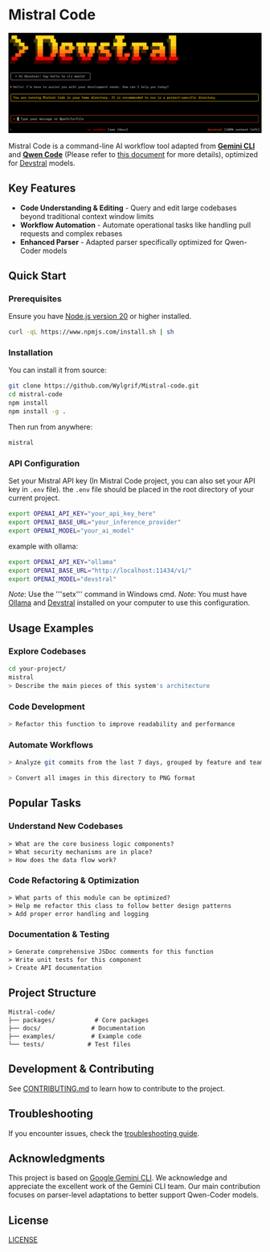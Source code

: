 # Mistral Code

![Qwen Code Screenshot](./docs/assets/MistralScreenshot.png)

Mistral Code is a command-line AI workflow tool adapted from [**Gemini CLI**](https://github.com/google-gemini/gemini-cli) and [**Qwen Code**](https://github.com/QwenLM/qwen-code) (Please refer to [this document](./README.gemini.md) for more details), optimized for [Devstral](https://mistral.ai/news/devstral-2507) models.

## Key Features

- **Code Understanding & Editing** - Query and edit large codebases beyond traditional context window limits
- **Workflow Automation** - Automate operational tasks like handling pull requests and complex rebases
- **Enhanced Parser** - Adapted parser specifically optimized for Qwen-Coder models

## Quick Start

### Prerequisites

Ensure you have [Node.js version 20](https://nodejs.org/en/download) or higher installed.

```bash
curl -qL https://www.npmjs.com/install.sh | sh
```

### Installation

You can install it from source:

```bash
git clone https://github.com/Wylgrif/Mistral-code.git
cd mistral-code
npm install
npm install -g .
```
Then run from anywhere:

```bash
mistral
```

### API Configuration

Set your Mistral API key (In Mistral Code project, you can also set your API key in `.env` file). the `.env` file should be placed in the root directory of your current project.

```bash
export OPENAI_API_KEY="your_api_key_here"
export OPENAI_BASE_URL="your_inference_provider"
export OPENAI_MODEL="your_ai_model"
```
example with ollama:
```bash
export OPENAI_API_KEY="ollama"
export OPENAI_BASE_URL="http://localhost:11434/v1/"
export OPENAI_MODEL="devstral"
```
*Note*: Use the '''setx''' command in Windows cmd.
*Note*: You must have [Ollama](https://ollama.com/download) and [Devstral](https://ollama.com/library/devstral) installed on your computer to use this configuration.

## Usage Examples

### Explore Codebases

```sh
cd your-project/
mistral
> Describe the main pieces of this system's architecture
```

### Code Development

```sh
> Refactor this function to improve readability and performance
```

### Automate Workflows

```sh
> Analyze git commits from the last 7 days, grouped by feature and team member
```

```sh
> Convert all images in this directory to PNG format
```

## Popular Tasks

### Understand New Codebases

```text
> What are the core business logic components?
> What security mechanisms are in place?
> How does the data flow work?
```

### Code Refactoring & Optimization

```text
> What parts of this module can be optimized?
> Help me refactor this class to follow better design patterns
> Add proper error handling and logging
```

### Documentation & Testing

```text
> Generate comprehensive JSDoc comments for this function
> Write unit tests for this component
> Create API documentation
```


## Project Structure

```
Mistral-code/
├── packages/           # Core packages
├── docs/              # Documentation
├── examples/          # Example code
└── tests/            # Test files
```

## Development & Contributing

See [CONTRIBUTING.md](./CONTRIBUTING.md) to learn how to contribute to the project.

## Troubleshooting

If you encounter issues, check the [troubleshooting guide](docs/troubleshooting.md).

## Acknowledgments

This project is based on [Google Gemini CLI](https://github.com/google-gemini/gemini-cli). We acknowledge and appreciate the excellent work of the Gemini CLI team. Our main contribution focuses on parser-level adaptations to better support Qwen-Coder models.

## License

[LICENSE](./LICENSE)
